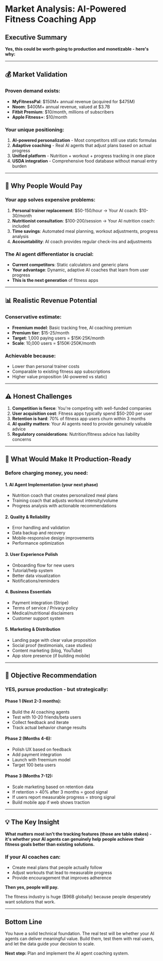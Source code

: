 # Market Analysis: AI-Powered Fitness Coaching App

## Executive Summary

**Yes, this could be worth going to production and monetizable - here's why:**

---

## 💰 Market Validation

### Proven demand exists:
- **MyFitnessPal**: $150M+ annual revenue (acquired for $475M)
- **Noom**: $400M+ annual revenue, valued at $3.7B
- **Fitbit Premium**: $10/month, millions of subscribers
- **Apple Fitness+**: $10/month

### Your unique positioning:
1. **AI-powered personalization** - Most competitors still use static formulas
2. **Adaptive coaching** - Real AI agents that adjust plans based on actual progress
3. **Unified platform** - Nutrition + workout + progress tracking in one place
4. **USDA integration** - Comprehensive food database without manual entry burden

---

## 🎯 Why People Would Pay

### Your app solves expensive problems:

1. **Personal trainer replacement**: $50-150/hour → Your AI coach: $10-30/month
2. **Nutritionist consultation**: $100-200/session → Your AI nutrition coach: included
3. **Time savings**: Automated meal planning, workout adjustments, progress analysis
4. **Accountability**: AI coach provides regular check-ins and adjustments

### The AI agent differentiator is crucial:
- **Current competitors**: Static calculators and generic plans
- **Your advantage**: Dynamic, adaptive AI coaches that learn from user progress
- **This is the next generation** of fitness apps

---

## 📊 Realistic Revenue Potential

### Conservative estimate:
- **Freemium model**: Basic tracking free, AI coaching premium
- **Premium tier**: $15-25/month
- **Target**: 1,000 paying users = $15K-25K/month
- **Scale**: 10,000 users = $150K-250K/month

### Achievable because:
- Lower than personal trainer costs
- Comparable to existing fitness app subscriptions
- Higher value proposition (AI-powered vs static)

---

## ⚠️ Honest Challenges

1. **Competition is fierce**: You're competing with well-funded companies
2. **User acquisition cost**: Fitness apps typically spend $50-200 per user
3. **Retention is hard**: 70% of fitness app users churn within 3 months
4. **AI quality matters**: Your AI agents need to provide genuinely valuable advice
5. **Regulatory considerations**: Nutrition/fitness advice has liability concerns

---

## 🚀 What Would Make It Production-Ready

### Before charging money, you need:

#### 1. AI Agent Implementation (your next phase)
- Nutrition coach that creates personalized meal plans
- Training coach that adjusts workout intensity/volume
- Progress analysis with actionable recommendations

#### 2. Quality & Reliability
- Error handling and validation
- Data backup and recovery
- Mobile-responsive design improvements
- Performance optimization

#### 3. User Experience Polish
- Onboarding flow for new users
- Tutorial/help system
- Better data visualization
- Notifications/reminders

#### 4. Business Essentials
- Payment integration (Stripe)
- Terms of service / Privacy policy
- Medical/nutritional disclaimers
- Customer support system

#### 5. Marketing & Distribution
- Landing page with clear value proposition
- Social proof (testimonials, case studies)
- Content marketing (blog, YouTube)
- App store presence (if building mobile)

---

## 🎯 Objective Recommendation

### YES, pursue production - but strategically:

#### Phase 1 (Next 2-3 months):
- Build the AI coaching agents
- Test with 10-20 friends/beta users
- Collect feedback and iterate
- Track actual behavior change results

#### Phase 2 (Months 4-6):
- Polish UX based on feedback
- Add payment integration
- Launch with freemium model
- Target 100 beta users

#### Phase 3 (Months 7-12):
- Scale marketing based on retention data
- If retention > 40% after 3 months = good signal
- If users report measurable progress = strong signal
- Build mobile app if web shows traction

---

## 💡 The Key Insight

**What matters most isn't the tracking features (those are table stakes) - it's whether your AI agents can genuinely help people achieve their fitness goals better than existing solutions.**

### If your AI coaches can:
- Create meal plans that people actually follow
- Adjust workouts that lead to measurable progress
- Provide encouragement that improves adherence

**Then yes, people will pay.**

The fitness industry is huge ($96B globally) because people desperately want solutions that work.

---

## Bottom Line

You have a solid technical foundation. The real test will be whether your AI agents can deliver meaningful value. Build them, test them with real users, and let the data guide your decision to scale.

**Next step:** Plan and implement the AI agent coaching system.
